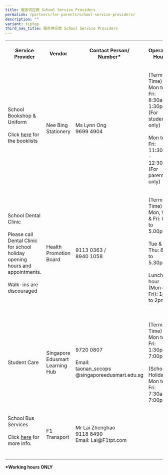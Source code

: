 ```yaml
---
title: 服务供应商 School Service Providers
permalink: /partners/for-parents/school-service-providers/
description: ""
variant: tiptap
third_nav_title: 服务供应商 School Service Providers
---
```

<table style="minWidth: 100px">
<colgroup>
<col>
<col>
<col>
<col>
</colgroup>
<tbody>
<tr>
<th rowspan="1" colspan="1">
<p>Service Provider</p>
</th>
<th rowspan="1" colspan="1">
<p>Vendor</p>
</th>
<th rowspan="1" colspan="1">
<p>Contact Person/
<br>Number*</p>
</th>
<th rowspan="1" colspan="1">
<p>Operating Hours</p>
</th>
</tr>
<tr>
<td rowspan="1" colspan="1">
<p>School Bookshop &amp; Uniform
<br>
<br>Click <a href="https://www.taonan.moe.edu.sg/partners/for-parents/curriculum/#Booklist" rel="noopener noreferrer nofollow" target="_blank"><u>here</u></a> for
the booklists
<br>
<br>
</p>
</td>
<td rowspan="1" colspan="1">
<p>Nee Bing Stationery</p>
</td>
<td rowspan="1" colspan="1">
<p>Ms Lynn Ong
<br>9699 4904</p>
</td>
<td rowspan="1" colspan="1">
<p>(Term Time) Mon to Fri:
<br>8:30am - 1:30pm (For students only)
<br>
<br>Mon to Fri:
<br>11:30am - 12:30pm (For parents only)
<br>
</p>
</td>
</tr>
<tr>
<td rowspan="1" colspan="1">
<p>School Dental Clinic
<br>
<br>Please call Dental Clinic for school holiday opening hours and appointments.
<br>
<br>Walk-ins are discouraged</p>
</td>
<td rowspan="1" colspan="1">
<p>Health Promotion Board</p>
</td>
<td rowspan="1" colspan="1">
<p>9113 0363 /
<br>8940 1058</p>
</td>
<td rowspan="1" colspan="1">
<p>(Term Time)
<br>Mon, Wed &amp; Fri: 8am to 5.00pm
<br>
<br>Tue &amp; Thu: 8am to 5.30pm
<br>
<br>Lunch hour (Mon-Fri): 1pm to 2pm
<br>
<br>
</p>
</td>
</tr>
<tr>
<td rowspan="1" colspan="1">
<p>Student Care</p>
</td>
<td rowspan="1" colspan="1">
<p>Singapore Edusmart Learning Hub</p>
</td>
<td rowspan="1" colspan="1">
<p>9720 0807
<br>
<br>Email:
<br>taonan_sccops
<br>@singaporeedusmart.edu.sg</p>
</td>
<td rowspan="1" colspan="1">
<p>(Term Time)
<br>Mon to Fri:
<br>1:30pm - 7:00pm
<br>
<br>(School Holiday)
<br>Mon to Fri:
<br>7:30am - 7:00pm
<br>
</p>
</td>
</tr>
<tr>
<td rowspan="1" colspan="1">
<p>School Bus Services
<br>
<br>Click <a href="https://taonan.moe.edu.sg/partners/school-service-providers/school-bus-service/" rel="noopener noreferrer nofollow" target="_blank"><u>here</u></a> for
more info.
<br>
<br>
</p>
</td>
<td rowspan="1" colspan="1">
<p>F1 Transport</p>
</td>
<td rowspan="1" colspan="1">
<p>Mr Lai Zhenghao
<br>9118 8490
<br>Email: Lai@F1tpt.com
<br>
</p>
</td>
<td rowspan="1" colspan="1">
<p></p>
</td>
</tr>
</tbody>
</table>
<p><strong>*Working hours ONLY</strong>
</p>